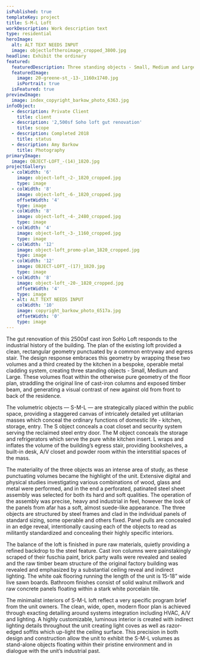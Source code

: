 ```yaml
---
isPublished: true
templateKey: project
title: S-M-L Loft
workDescription: Work description text
type: residential
heroImage:
  alt: ALT TEXT NEEDS INPUT
  image: objectloftheroimage_cropped_3800.jpg
headline: Exhibit the ordinary
featured:
  featuredDescription: Three standing objects - Small, Medium and Large - conceal the ordinary functions of domestic living
  featuredImage:
    image: 20-greene-st_-13-_1160x1740.jpg
    isPortrait: true
  isFeatured: true
previewImage:
  image: index_copyright_barkow_photo_6363.jpg
infoObject:
  - description: Private Client
    title: client
  - description: '2,500sf Soho loft gut renovation'
    title: scope
  - description: Completed 2018
    title: status
  - description: Amy Barkow
    title: Photography
primaryImage:
  image: OBJECT-LOFT_-(14)_1820.jpg
projectGallery:
  - colWidth: '6'
    image: object-loft_-2-_1820_cropped.jpg
    type: image
  - colWidth: '8'
    image: object-loft_-6-_1820_cropped.jpg
    offsetWidth: '4'
    type: image
  - colWidth: '8'
    image: object-loft_-4-_2480_cropped.jpg
    type: image
  - colWidth: '4'
    image: object-loft_-3-_1160_cropped.jpg
    type: image
  - colWidth: '12'
    image: object-loft_promo-plan_1820_cropped.jpg
    type: image
  - colWidth: '12'
    image: OBJECT-LOFT_-(17)_1820.jpg
    type: image
  - colWidth: '8'
    image: object-loft_-20-_1820_cropped.jpg
    offsetWidth: '4'
    type: image
  - alt: ALT TEXT NEEDS INPUT
    colWidth: '10'
    image: copyright_barkow_photo_6517a.jpg
    offsetWidth: '0'
    type: image
---
```

The gut renovation of this 2500sf cast iron SoHo Loft responds to the industrial history of the building. The plan of the existing loft provided a clean, rectangular geometry punctuated by a common entryway and egress stair. The design response embraces this geometry by wrapping these two volumes and a third created by the kitchen in a bespoke, operable metal cladding system, creating three standing objects - Small, Medium and Large. These volumes float within the otherwise pure geometry of the floor plan, straddling the original line of cast-iron columns and exposed timber beam, and generating a visual contrast of new against old from front to back of the residence.

The volumetric objects — S-M-L — are strategically placed within the public space, providing a staggered canvas of intricately detailed yet utilitarian masses which conceal the ordinary functions of domestic life - kitchen, storage, entry. The S object conceals a coat closet and security system serving the reclaimed steel entry door. The M object conceals the storage and refrigerators which serve the pure white kitchen insert. L wraps and inflates the volume of the building’s egress stair, providing bookshelves, a built-in desk, A/V closet and powder room within the interstitial spaces of the mass.

The materiality of the three objects was an intense area of study, as these punctuating volumes became the highlight of the unit. Extensive digital and physical studies investigating various combinations of wood, glass and metal were performed, and in the end a perforated, patinated steel sheet assembly was selected for both its hard and soft qualities. The operation of the assembly was precise, heavy and industrial in feel, however the look of the panels from afar has a soft, almost suede-like appearance. The three objects are structured by steel frames and clad in the individual panels of standard sizing, some operable and others fixed. Panel pulls are concealed in an edge reveal, intentionally causing each of the objects to read as militantly standardized and concealing their highly specific interiors.

The balance of the loft is finished in pure raw materials, quietly providing a refined backdrop to the steel feature. Cast iron columns were painstakingly scraped of their fuschia paint, brick party walls were revealed and sealed and the raw timber beam structure of the original factory building was revealed and emphasized by a substantial ceiling reveal and indirect lighting. The white oak flooring running the length of the unit is 15-18” wide live sawn boards. Bathroom finishes consist of solid walnut millwork and raw concrete panels floating within a stark white porcelain tile.

The minimalist interiors of S-M-L loft reflect a very specific program brief from the unit owners. The clean, wide, open, modern floor plan is achieved through exacting detailing around systems integration including HVAC, A/V and lighting. A highly customizable, luminous interior is created with indirect lighting details throughout the unit creating light coves as well as razor-edged soffits which up-light the ceiling surface. This precision in both design and construction allow the unit to exhibit the S-M-L volumes as stand-alone objects floating within their pristine environment and in dialogue with the unit’s industrial past.
